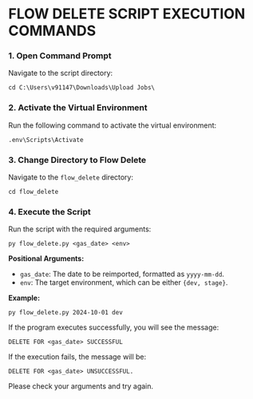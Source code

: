 # FLOW DELETE SCRIPT EXECUTION COMMANDS

### 1. Open Command Prompt 
Navigate to the script directory:
```
cd C:\Users\v91147\Downloads\Upload Jobs\
```

### 2. Activate the Virtual Environment
Run the following command to activate the virtual environment:
```
.env\Scripts\Activate
```

### 3. Change Directory to Flow Delete
Navigate to the `flow_delete` directory:
```
cd flow_delete
```

### 4. Execute the Script
Run the script with the required arguments:
```
py flow_delete.py <gas_date> <env>
```

**Positional Arguments:**
- `gas_date`: The date to be reimported, formatted as `yyyy-mm-dd`.
- `env`: The target environment, which can be either `{dev, stage}`.

**Example:**
```
py flow_delete.py 2024-10-01 dev
```

If the program executes successfully, you will see the message:
```
DELETE FOR <gas_date> SUCCESSFUL
```

If the execution fails, the message will be:
```
DELETE FOR <gas_date> UNSUCCESSFUL. 
```
Please check your arguments and try again.
